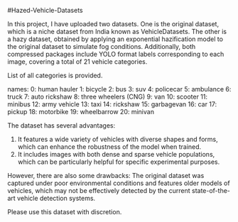 #Hazed-Vehicle-Datasets

In this project, I have uploaded two datasets. One is the original dataset, which is a niche dataset from India known as VehicleDatasets. The other is a hazy dataset, obtained by applying an exponential hazification model to the original dataset to simulate fog conditions. Additionally, both compressed packages include YOLO format labels corresponding to each image, covering a total of 21 vehicle categories.

List of all categories is provided.

names:
  0: human hauler
  1: bicycle
  2: bus
  3: suv
  4: policecar
  5: ambulance
  6: truck
  7: auto rickshaw
  8: three wheelers (CNG)
  9: van
  10: scooter
  11: minibus
  12: army vehicle
  13: taxi
  14: rickshaw
  15: garbagevan
  16: car
  17: pickup
  18: motorbike
  19: wheelbarrow
  20: minivan

The dataset has several advantages:
1. It features a wide variety of vehicles with diverse shapes and forms, which can enhance the robustness of the model when trained.
2. It includes images with both dense and sparse vehicle populations, which can be particularly helpful for specific experimental purposes.

However, there are also some drawbacks:
The original dataset was captured under poor environmental conditions and features older models of vehicles, which may not be effectively detected by the current state-of-the-art vehicle detection systems.

Please use this dataset with discretion.
